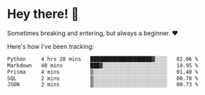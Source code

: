 # Hey there! 👋
Sometimes breaking and entering, but always a beginner. ❤️

Here's how I've been tracking:
<!--START_SECTION:waka-->

```txt
Python     4 hrs 28 mins   ████████████████████▓░░░░   82.06 %
Markdown   48 mins         ███▓░░░░░░░░░░░░░░░░░░░░░   14.95 %
Prisma     4 mins          ▒░░░░░░░░░░░░░░░░░░░░░░░░   01.40 %
SQL        2 mins          ▒░░░░░░░░░░░░░░░░░░░░░░░░   00.78 %
JSON       2 mins          ▒░░░░░░░░░░░░░░░░░░░░░░░░   00.73 %
```

<!--END_SECTION:waka-->
